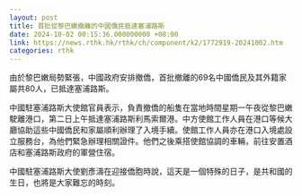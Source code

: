 ```yaml
---
layout: post
title: 首批從黎巴嫩撤離的中國僑民抵達塞浦路斯
date: 2024-10-02 00:15:36.000000000 +08:00
link: https://news.rthk.hk/rthk/ch/component/k2/1772919-20241002.htm
categories: rthk
---
```


由於黎巴嫩局勢緊張，中國政府安排撤僑，首批撤離的69名中國僑民及其外籍家屬共80人，已抵達塞浦路斯。

中國駐塞浦路斯大使館官員表示，負責撤僑的船隻在當地時間星期一午夜從黎巴嫩駛離港口，第二日上午抵達塞浦路斯利馬索爾港。中方使館工作人員在港口等候大廳協助這些中國僑民和家屬順利辦理了入境手續。使館工作人員亦在港口入境處設立服務台，為他們緊急辦理相關證件。他們之後乘搭使館協調的車輛，前往安置酒店和塞浦路斯政府的軍營住宿。

中國駐塞浦路斯大使劉彥濤在迎接僑胞時說，這天是一個特殊的日子，是共和國的生日，也將是大家難忘的時刻。
